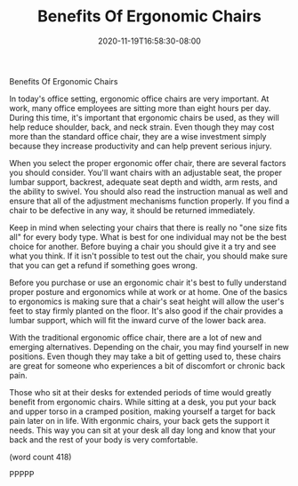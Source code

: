 ﻿---
title: "Benefits Of Ergonomic Chairs"
date: 2020-11-19T16:58:30-08:00
description: "Office Chairs Tips for Web Success"
featured_image: "/images/Office Chairs.jpg"
tags: ["Office Chairs"]
---

Benefits Of Ergonomic Chairs

In today's office setting, ergonomic office chairs are
very important.  At work, many office employees are 
sitting more than eight hours per day.  During this time,
it's important that ergonomic chairs be used, as they
will help reduce shoulder, back, and neck strain.  Even
though they may cost more than the standard office chair, 
they are a wise investment simply because they increase
productivity and can help prevent serious injury.

When you select the proper ergonomic offer chair, there
are several factors you should consider.  You'll want 
chairs with an adjustable seat, the proper lumbar support, 
backrest, adequate seat depth and width, arm rests, and 
the ability to swivel.  You should also read the 
instruction manual as well and ensure that all of the 
adjustment mechanisms function properly.  If you find a 
chair to be defective in any way, it should be returned
immediately.

Keep in mind when selecting your chairs that there is 
really no "one size fits all" for every body type.  What
is best for one individual may not be the best choice for
another.  Before buying a chair you should give it a
try and see what you think.  If it isn't possible to test
out the chair, you should make sure that you can get a 
refund if something goes wrong.

Before you purchase or use an ergonomic chair it's best
to fully understand proper posture and ergonomics while
at work or at home.  One of the basics to ergonomics is
making sure that a chair's seat height will allow the
user's feet to stay firmly planted on the floor.  It's 
also good if the chair provides a lumbar support, which
will fit the inward curve of the lower back area.  

With the traditional ergonomic office chair, there are 
a lot of new and emerging alternatives.  Depending on 
the chair, you may find yourself in new positions.  Even
though they may take a bit of getting used to, these 
chairs are great for someone who experiences a bit of
discomfort or chronic back pain.

Those who sit at their desks for extended periods of time
would greatly benefit from ergonomic chairs.  While 
sitting at a desk, you put your back and upper torso in
a cramped position, making yourself a target for back
pain later on in life.  With ergonmic chairs, your back
gets the support it needs.  This way you can sit at your
desk all day long and know that your back and the rest 
of your body is very comfortable.

(word count 418)

PPPPP

